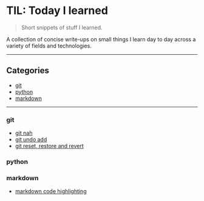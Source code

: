 # TIL: Today I learned

> Short snippets of stuff I learned.

A collection of concise write-ups on small things I learn day to day across a
variety of fields and technologies.

---

## Categories

* [git](git)
* [python](python)
* [markdown](markdown)


---

### git

- [git nah](git/git_nah.md)
- [git undo add](git/git_undo_add.md)
- [git reset, restore and revert](git/git_reset_restore_revert.md)


### python


### markdown

- [markdown code highlighting](markdown/markdown_code.md)
